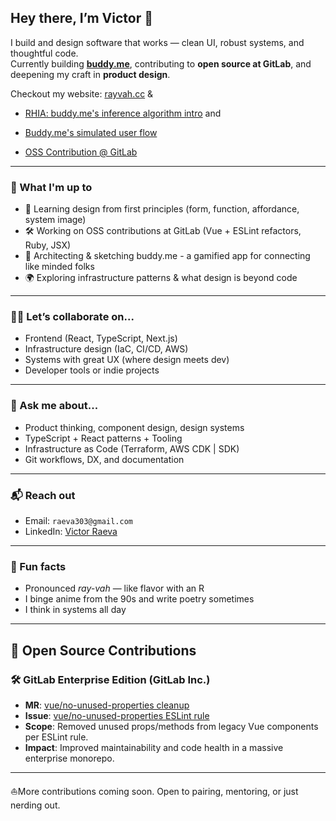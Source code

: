 ## Hey there, I’m Victor 👋

I build and design software that works — clean UI, robust systems, and thoughtful code.  
Currently building [**buddy.me**](https://github.com/30Piraten/buddy-me), contributing to **open source at GitLab**, and deepening my craft in **product design**.

Checkout my website: [rayvah.cc](rayvah.cc) & 
- [RHIA: buddy.me's inference algorithm intro](https://rayvah.cc/posts/rabbit-hole-interface-system.html) and 
- [Buddy.me's simulated user flow](https://rayvah.cc/posts/rabbit-hole-inference-algorithm-user-flow.html) 


- [OSS Contribution @ GitLab](https://rayvah.cc/oss.html)

---

### 💼 What I'm up to
- 🧠 Learning design from first principles (form, function, affordance, system image)
- 🛠 Working on OSS contributions at GitLab (Vue + ESLint refactors, Ruby, JSX)
- 🚧 Architecting & sketching buddy.me - a gamified app for connecting like minded folks
- 🌍 Exploring infrastructure patterns & what design is beyond code

---

### 🧑‍💻 Let’s collaborate on...
- Frontend (React, TypeScript, Next.js)
- Infrastructure design (IaC, CI/CD, AWS)
- Systems with great UX (where design meets dev)
- Developer tools or indie projects

---

### 💬 Ask me about...
- Product thinking, component design, design systems  
- TypeScript + React patterns + Tooling  
- Infrastructure as Code (Terraform, AWS CDK | SDK)  
- Git workflows, DX, and documentation

---

### 📬 Reach out
- Email: `raeva303@gmail.com`
- LinkedIn: [Victor Raeva](https://linkedin.com/in/evictor3)

---

### 🤖 Fun facts
- Pronounced *ray-vah* — like flavor with an R  
- I binge anime from the 90s and write poetry sometimes  
- I think in systems all day 

---

## 🚀 Open Source Contributions

### 🛠 GitLab Enterprise Edition (GitLab Inc.)
- **MR**: [vue/no-unused-properties cleanup](https://gitlab.com/gitlab-org/gitlab/-/merge_requests/188081)
- **Issue**: [vue/no-unused-properties ESLint rule](https://gitlab.com/gitlab-org/gitlab/-/issues/525827)
- **Scope**: Removed unused props/methods from legacy Vue components per ESLint rule.
- **Impact**: Improved maintainability and code health in a massive enterprise monorepo.

---

⛵️More contributions coming soon. Open to pairing, mentoring, or just nerding out.
